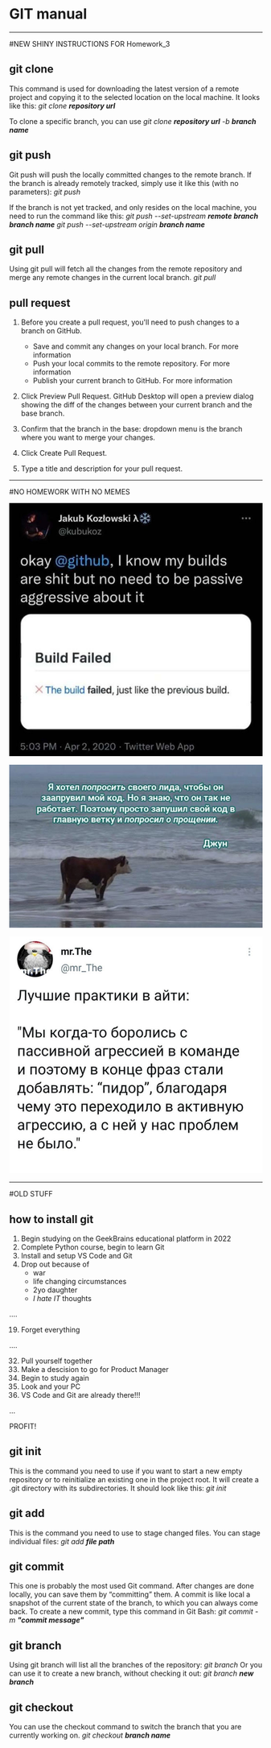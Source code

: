 # GIT manual
---

#NEW SHINY INSTRUCTIONS FOR Homework_3

## git clone
This command is used for downloading the latest version of a remote project and copying it to the selected location on the local machine. It looks like this:
_git clone **repository url**_

To clone a specific branch, you can use
_git clone **repository url** -b **branch name**_

##  git push
Git push will push the locally committed changes to the remote branch. If the branch is already remotely tracked, simply use it like this (with no parameters):
_git push_

If the branch is not yet tracked, and only resides on the local machine, you need to run the command like this:
_git push --set-upstream **remote branch branch name**_
_git push --set-upstream origin **branch name**_

## git pull
Using git pull will fetch all the changes from the remote repository and merge any remote changes in the current local branch.
_git pull_

## pull request
1. Before you create a pull request, you'll need to push changes to a branch on GitHub.
    * Save and commit any changes on your local branch. For more information
    * Push your local commits to the remote repository. For more information
    * Publish your current branch to GitHub. For more information

2. Click Preview Pull Request. GitHub Desktop will open a preview dialog showing the diff of the changes between your current branch and the base branch.
3. Confirm that the branch in the base: dropdown menu is the branch where you want to merge your changes.
4. Click Create Pull Request.
5. Type a title and description for your pull request.
---

#NO HOMEWORK WITH NO MEMES

![meme_01](hub.jpg)

![meme_02](jun.jpg)

![meme_03](pdr.jpg)

---
#OLD STUFF

## how to install git
1. Begin studying on the GeekBrains educational platform in 2022
2. Complete Python course, begin to learn Git
3. Install and setup VS Code and Git
4. Drop out because of
    * war
    * life changing circumstances
    * 2yo daughter
    * _I hate IT_ thoughts

....

19. Forget everything 

....

32. Pull yourself together
33. Make a descision to go for Product Manager
34. Begin to study again
35. Look and your PC
36. VS Code and Git are already there!!!

...

PROFIT!

## git init
This is the command you need to use if you want to start a new empty repository or to reinitialize an existing one in the project root. It will create a .git directory with its subdirectories. It should look like this:
_git init_

## git add
This is the command you need to use to stage changed files. You can stage individual files:
_git add **file path**_

## git commit
This one is probably the most used Git command. After changes are done locally, you can save them by “committing” them. A commit is like local a snapshot of the current state of the branch, to which you can always come back. To create a new commit, type this command in Git Bash:
_git commit -m **"commit message"**_

## git branch
Using git branch will list all the branches of the repository:
_git branch_
Or you can use it to create a new branch, without checking it out:
_git branch **new branch**_

## git checkout
You can use the checkout command to switch the branch that you are currently working on.
_git checkout **branch name**_
